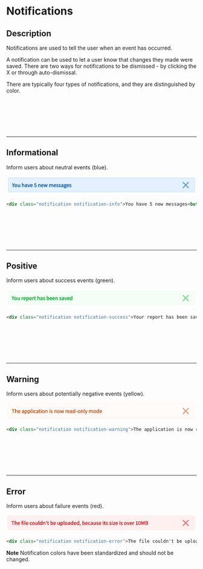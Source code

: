 # Notifications

## Description

Notifications are used to tell the user when an event has occurred.

A notification can be used to let a user know that changes they made were saved. There are two ways for notifications to be dismissed - by clicking the X or through auto-dismissal.


There are typically four types of notifications, and they are distinguished by color.

<p><br/><br/><br/><br/><br/></p>

---
## Informational
Inform users about neutral events (blue).

![alt text](../images/notification-info.png "Notification Info")

```HTML
<div class="notification notification-info">You have 5 new messages<button class="btn-icon close icon-cross"></button></div>
```

<p><br/><br/><br/><br/><br/></p>

---
## Positive
Inform users about success events (green).

![alt text](../images/notification-success.png "Notification Success")

```HTML
<div class="notification notification-success">Your report has been saved.<button class="btn-icon close icon-cross"></button></div>
```

<p><br/><br/><br/><br/><br/></p>

---
## Warning 
Inform users about potentially negative events (yellow).

![alt text](../images/notification-warning.png "Notification Warning")

```HTML
<div class="notification notification-warning">The application is now read-only mode<button class="btn-icon close icon-cross"></button></div>
```

<p><br/><br/><br/><br/><br/></p>

---
## Error
Inform users about failure events (red).

![alt text](../images/notification-error.png "Notification Error")

```HTML
<div class="notification notification-error">The file couldn't be uploaded, because its size is over 10MB<button class="btn-icon close icon-cross"></button></div>
```

**Note** Notification colors have been standardized and should not be changed.

<p><br/><br/><br/><br/><br/></p>
